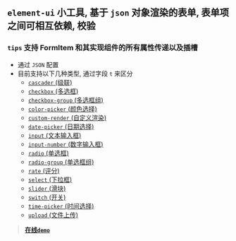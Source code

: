 ## `element-ui` 小工具, 基于 `json` 对象渲染的表单, 表单项之间可相互依赖, 校验

### `tips` 支持 FormItem 和其实现组件的所有属性传递以及插槽

- 通过 `JSON` 配置
- 目前支持以下几种类型, 通过字段 `t` 来区分
    - <a href="#api-cascader">`cascader` (级联)</a>
    - <a href="#api-checkbox">`checkbox` (多选框)</a>
    - <a href="#api-checkbox-group">`checkbox-group` (多选框组)</a>
    - <a href="#api-color-picker">`color-picker` (颜色选择)</a>
    - <a href="#api-custom-render">`custom-render` (自定义渲染)</a>
    - <a href="#api-date-picker">`date-picker` (日期选择)</a>
    - <a href="#api-input">`input` (文本输入框)</a>
    - <a href="#api-input-number">`input-number` (数字输入框)</a>
    - <a href="#api-radio">`radio` (单选框)</a>
    - <a href="#api-radio-group">`radio-group` (单选框组)</a>
    - <a href="#api-rate">`rate` (评分)</a>
    - <a href="#api-select">`select` (下拉框)</a>
    - <a href="#api-slider">`slider` (滑块)</a>
    - <a href="#api-switch">`switch` (开关)</a>
    - <a href="#api-time-picker">`time-picker` (时间选择)</a>
    - <a href="#api-upload">`upload` (文件上传)</a>

> **[在线`demo`](https://xiaohaih.github.io/json-form/example-el-vue2/index.html)**
